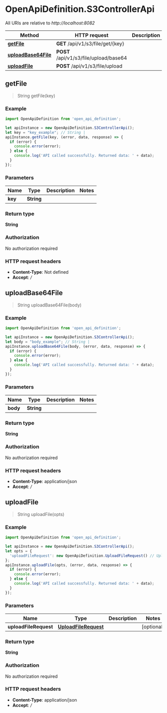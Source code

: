 # OpenApiDefinition.S3ControllerApi

All URIs are relative to *http://localhost:8082*

Method | HTTP request | Description
------------- | ------------- | -------------
[**getFile**](S3ControllerApi.md#getFile) | **GET** /api/v1/s3/file/get/{key} | 
[**uploadBase64File**](S3ControllerApi.md#uploadBase64File) | **POST** /api/v1/s3/file/upload/base64 | 
[**uploadFile**](S3ControllerApi.md#uploadFile) | **POST** /api/v1/s3/file/upload | 



## getFile

> String getFile(key)



### Example

```javascript
import OpenApiDefinition from 'open_api_definition';

let apiInstance = new OpenApiDefinition.S3ControllerApi();
let key = "key_example"; // String | 
apiInstance.getFile(key, (error, data, response) => {
  if (error) {
    console.error(error);
  } else {
    console.log('API called successfully. Returned data: ' + data);
  }
});
```

### Parameters


Name | Type | Description  | Notes
------------- | ------------- | ------------- | -------------
 **key** | **String**|  | 

### Return type

**String**

### Authorization

No authorization required

### HTTP request headers

- **Content-Type**: Not defined
- **Accept**: */*


## uploadBase64File

> String uploadBase64File(body)



### Example

```javascript
import OpenApiDefinition from 'open_api_definition';

let apiInstance = new OpenApiDefinition.S3ControllerApi();
let body = "body_example"; // String | 
apiInstance.uploadBase64File(body, (error, data, response) => {
  if (error) {
    console.error(error);
  } else {
    console.log('API called successfully. Returned data: ' + data);
  }
});
```

### Parameters


Name | Type | Description  | Notes
------------- | ------------- | ------------- | -------------
 **body** | **String**|  | 

### Return type

**String**

### Authorization

No authorization required

### HTTP request headers

- **Content-Type**: application/json
- **Accept**: */*


## uploadFile

> String uploadFile(opts)



### Example

```javascript
import OpenApiDefinition from 'open_api_definition';

let apiInstance = new OpenApiDefinition.S3ControllerApi();
let opts = {
  'uploadFileRequest': new OpenApiDefinition.UploadFileRequest() // UploadFileRequest | 
};
apiInstance.uploadFile(opts, (error, data, response) => {
  if (error) {
    console.error(error);
  } else {
    console.log('API called successfully. Returned data: ' + data);
  }
});
```

### Parameters


Name | Type | Description  | Notes
------------- | ------------- | ------------- | -------------
 **uploadFileRequest** | [**UploadFileRequest**](UploadFileRequest.md)|  | [optional] 

### Return type

**String**

### Authorization

No authorization required

### HTTP request headers

- **Content-Type**: application/json
- **Accept**: */*


